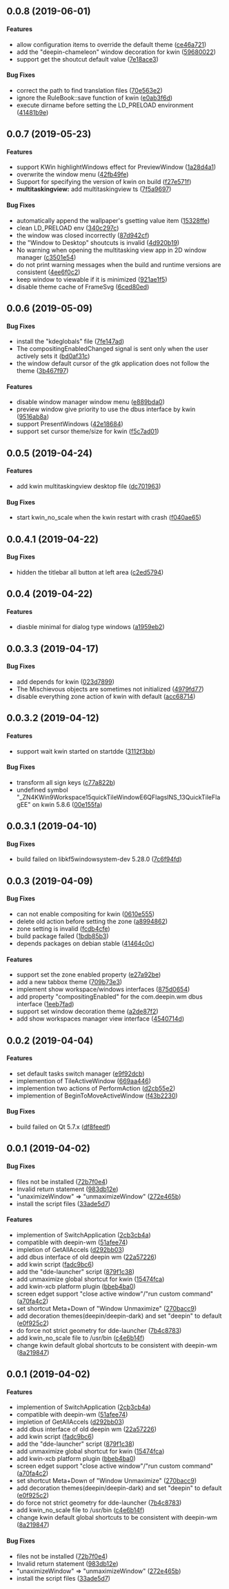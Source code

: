 <a name="0.0.8"></a>
## 0.0.8 (2019-06-01)


#### Features

*   allow configuration items to override the default theme ([ce46a721](https://github.com/linuxdeepin/dde-kwin/tree/master/commit/ce46a72163ce962b57d8983a37f2ffe063ec8068))
*   add the "deepin-chameleon" window decoration for kwin ([59680022](https://github.com/linuxdeepin/dde-kwin/tree/master/commit/596800228ece3778e6670a13fcc2c1f921758912))
*   support get the shoutcut default value ([7e18ace3](https://github.com/linuxdeepin/dde-kwin/tree/master/commit/7e18ace36573066d28bf80e9bba3c4315658ecd1))

#### Bug Fixes

*   correct the path to find translation files ([70e563e2](https://github.com/linuxdeepin/dde-kwin/tree/master/commit/70e563e2990b78bf44ecf60ba33664874161004e))
*   ignore the RuleBook::save function of kwin ([e0ab3f6d](https://github.com/linuxdeepin/dde-kwin/tree/master/commit/e0ab3f6d09b63b1bff0460a6b29bed204a4f3fa1))
*   execute dirname before setting the LD_PRELOAD environment ([41481b9e](https://github.com/linuxdeepin/dde-kwin/tree/master/commit/41481b9e30f78e64c53c13a4ba8692a268cf1d9e))



<a name="0.0.7"></a>
## 0.0.7 (2019-05-23)


#### Features

*   support KWin highlightWindows effect for PreviewWindow ([1a28d4a1](https://github.com/linuxdeepin/dde-kwin/tree/master/commit/1a28d4a1e7dcf006c24e00f355c6c9c1384483a3))
*   overwrite the window menu ([42fb49fe](https://github.com/linuxdeepin/dde-kwin/tree/master/commit/42fb49fead923f68da81ca8e26543ac4b39c3186))
*   Support for specifying the version of kwin on build ([f27e571f](https://github.com/linuxdeepin/dde-kwin/tree/master/commit/f27e571f5307429ce74e5f1965cc6f4d2ebee9d2))
* **multitaskingview:**  add multitaskingview ts ([7f5a9697](https://github.com/linuxdeepin/dde-kwin/tree/master/commit/7f5a9697b48a37b6c54ff396093c19fd7ffc845b))

#### Bug Fixes

*   automatically append the wallpaper's gsetting value item ([15328ffe](https://github.com/linuxdeepin/dde-kwin/tree/master/commit/15328ffe83acaf49b61c97875851f6bc92898c45))
*   clean LD_PRELOAD env ([340c297c](https://github.com/linuxdeepin/dde-kwin/tree/master/commit/340c297c712fe3a7fe64c840289b9f4e89288801))
*   the window was closed incorrectly ([87d942cf](https://github.com/linuxdeepin/dde-kwin/tree/master/commit/87d942cf363e0255dbd7ba52300fa43ea96b6150))
*   the "Window to Desktop" shoutcuts is invalid ([4d920b19](https://github.com/linuxdeepin/dde-kwin/tree/master/commit/4d920b19e300025ac2c61ba1860f094e91f29926))
*   No warning when opening the multitasking view app in 2D window manager ([c3501e54](https://github.com/linuxdeepin/dde-kwin/tree/master/commit/c3501e545fb73e395a420bbe68d854953a0ce21a))
*   do not print warning messages when the build and runtime versions are consistent ([4ee6f0c2](https://github.com/linuxdeepin/dde-kwin/tree/master/commit/4ee6f0c2a78e9d77eee4b4d9d27c686459d925c4))
*   keep window to viewable if it is minimized ([921ae1f5](https://github.com/linuxdeepin/dde-kwin/tree/master/commit/921ae1f5c6049e7f25402debe29f3b972ca160e4))
*   disable theme cache of FrameSvg ([6ced80ed](https://github.com/linuxdeepin/dde-kwin/tree/master/commit/6ced80ed5471e68b303b6456d567cf01f0f6a991))



<a name="0.0.6"></a>
## 0.0.6 (2019-05-09)


#### Bug Fixes

*   install the "kdeglobals" file ([7fe147ad](https://github.com/linuxdeepin/dde-kwin/tree/master/commit/7fe147ad2b5c76c6009c623367632c819bb85368))
*   The compositingEnabledChanged signal is sent only when the user actively sets it ([bd0af31c](https://github.com/linuxdeepin/dde-kwin/tree/master/commit/bd0af31c39ddaee902cd371c308fc4193e913f3d))
*   the window default cursor of the gtk application does not follow the theme ([3b467f97](https://github.com/linuxdeepin/dde-kwin/tree/master/commit/3b467f97821a27800a907b0562e34b43a36d985c))

#### Features

*   disable window manager window menu ([e889bda0](https://github.com/linuxdeepin/dde-kwin/tree/master/commit/e889bda07084c8ef2121b33a2ef5b6b9e693cfd9))
*   preview window give priority to use the dbus interface by kwin ([9516ab8a](https://github.com/linuxdeepin/dde-kwin/tree/master/commit/9516ab8a5757feda8bbdea7f23a2dcfe32dcf4c1))
*   support PresentWindows ([42e18684](https://github.com/linuxdeepin/dde-kwin/tree/master/commit/42e18684f0ec58f21b7da04e193d6f20193c1a38))
*   support set cursor theme/size for kwin ([f5c7ad01](https://github.com/linuxdeepin/dde-kwin/tree/master/commit/f5c7ad01bd478d47a2757070973e733430928f33))



<a name="0.0.5"></a>
## 0.0.5 (2019-04-24)


#### Features

*   add kwin multitaskingview desktop file ([dc701963](https://github.com/linuxdeepin/dde-kwin/tree/master/commit/dc70196388bebe2a613c13396067bd8da464cd76))

#### Bug Fixes

*   start kwin_no_scale when the kwin restart with crash ([f040ae65](https://github.com/linuxdeepin/dde-kwin/tree/master/commit/f040ae65bbedcc49544741ec78a02a8cbd6b7513))



<a name="0.0.4.1"></a>
## 0.0.4.1 (2019-04-22)


#### Bug Fixes

*   hidden the titlebar all button at left area ([c2ed5794](https://github.com/linuxdeepin/dde-kwin/tree/master/commit/c2ed579499eec71a093f1d30dfd79a5436fb27a8))



<a name="0.0.4"></a>
## 0.0.4 (2019-04-22)


#### Features

*   diasble minimal for dialog type windows ([a1959eb2](https://github.com/linuxdeepin/dde-kwin/tree/master/commit/a1959eb2b774107d052c875a81d01661c4b45085))



<a name="0.0.3.3"></a>
## 0.0.3.3 (2019-04-17)


#### Bug Fixes

*   add depends for kwin ([023d7899](https://github.com/linuxdeepin/dde-kwin/tree/master/commit/023d789963383dd938259bc2e297948aa2a7c9d7))
*   The Mischievous objects are sometimes not initialized ([4979fd77](https://github.com/linuxdeepin/dde-kwin/tree/master/commit/4979fd774049311f94254e4d0dfb25dafcde8c52))
*   disable everything zone action of kwin with default ([acc68714](https://github.com/linuxdeepin/dde-kwin/tree/master/commit/acc6871445690b6adcdad1330834831fb427cd2a))



<a name="0.0.3.2"></a>
## 0.0.3.2 (2019-04-12)


#### Features

*   support wait kwin started on startdde ([3112f3bb](https://github.com/linuxdeepin/dde-kwin/tree/master/commit/3112f3bbb484704abc6a59b847a99631e470434c))

#### Bug Fixes

*   transform all sign keys ([c77a822b](https://github.com/linuxdeepin/dde-kwin/tree/master/commit/c77a822bf3ca5086a45d8a23e969474f606d492b))
*   undefined symbol "_ZN4KWin9Workspace15quickTileWindowE6QFlagsINS_13QuickTileFlagEE" on kwin 5.8.6 ([00e155fa](https://github.com/linuxdeepin/dde-kwin/tree/master/commit/00e155fa2058fe05d97df3f53dc82862ed29c1cc))



<a name="0.0.3.1"></a>
## 0.0.3.1 (2019-04-10)


#### Bug Fixes

*   build failed on libkf5windowsystem-dev 5.28.0 ([7c6f94fd](https://github.com/linuxdeepin/dde-kwin/tree/master/commit/7c6f94fdd67442c90a849001b9ec657fd737c9f6))



<a name="0.0.3"></a>
## 0.0.3 (2019-04-09)


#### Bug Fixes

*   can not enable compositing for kwin ([0610e555](https://github.com/linuxdeepin/dde-kwin/tree/master/commit/0610e55507fb77f21b665a077736e19f8184256f))
*   delete old action before setting the zone ([a8994862](https://github.com/linuxdeepin/dde-kwin/tree/master/commit/a89948622c3a892ad095578bd4267e686d53c379))
*   zone setting is invalid ([fcdb4cfe](https://github.com/linuxdeepin/dde-kwin/tree/master/commit/fcdb4cfeaadf5c0bb83557a30f85f65bd340c105))
*   build package failed ([1bdb85b3](https://github.com/linuxdeepin/dde-kwin/tree/master/commit/1bdb85b32fb6218f0e568d762e2e633dacb5470b))
*   depends packages on debian stable ([41464c0c](https://github.com/linuxdeepin/dde-kwin/tree/master/commit/41464c0c35e8f981afdf2f85883c640bee51f187))

#### Features

*   support set the zone enabled property ([e27a92be](https://github.com/linuxdeepin/dde-kwin/tree/master/commit/e27a92be5c4ac6f485bd7623a561748e9721d55c))
*   add a new tabbox theme ([709b73e3](https://github.com/linuxdeepin/dde-kwin/tree/master/commit/709b73e3472d19303c6aaf4a897934b865f60ccb))
*   implement show workspace/windows interfaces ([875d0654](https://github.com/linuxdeepin/dde-kwin/tree/master/commit/875d0654133cbcece6470cc13951be4d08749f37))
*   add property "compositingEnabled" for the com.deepin.wm dbus interface ([1eeb7fad](https://github.com/linuxdeepin/dde-kwin/tree/master/commit/1eeb7fadcad7743c6d24f72419e273d412240de3))
*   support set window decoration theme ([a2de87f2](https://github.com/linuxdeepin/dde-kwin/tree/master/commit/a2de87f27d6cfddcc67eec1bd2db3b80c655fe68))
*   add show workspaces manager view interface ([4540714d](https://github.com/linuxdeepin/dde-kwin/tree/master/commit/4540714d242b29349b3982bb775365e276801e58))



<a name="0.0.2"></a>
## 0.0.2 (2019-04-04)


#### Features

*   set default tasks switch manager ([e9f92dcb](https://github.com/linuxdeepin/dde-kwin/tree/master/commit/e9f92dcb38a5574fc0f05e06d72c632c8f8aface))
*   implemention of TileActiveWindow ([669aa446](https://github.com/linuxdeepin/dde-kwin/tree/master/commit/669aa44675a6d9c07952fe8a15fa03503d8b31b2))
*   implemention two actions of PerformAction ([d2cb55e2](https://github.com/linuxdeepin/dde-kwin/tree/master/commit/d2cb55e2d7ea5827571a8aed30a22bbb54fa3972))
*   implemention of BeginToMoveActiveWindow ([f43b2230](https://github.com/linuxdeepin/dde-kwin/tree/master/commit/f43b2230686aa9b9a951f93059e9badb212711fd))

#### Bug Fixes

*   build failed on Qt 5.7.x ([df8feedf](https://github.com/linuxdeepin/dde-kwin/tree/master/commit/df8feedf852332d0ac5fe3546b52fc47a9723d70))



<a name="0.0.1"></a>
## 0.0.1 (2019-04-02)


#### Bug Fixes

*   files not be installed ([72b7f0e4](https://github.com/linuxdeepin/dde-kwin/tree/master/commit/72b7f0e4a498c5e04bf2c391472c5dff36c1079d))
*   Invalid return statement ([983db12e](https://github.com/linuxdeepin/dde-kwin/tree/master/commit/983db12e1fd6a9530bb267bb35b968f27acee3b7))
*   "unaximizeWindow" => "unmaximizeWindow" ([272e465b](https://github.com/linuxdeepin/dde-kwin/tree/master/commit/272e465bf6bfa2154131f3b864800e509d3ec60e))
*   install the script files ([33ade5d7](https://github.com/linuxdeepin/dde-kwin/tree/master/commit/33ade5d789504f994198eef5342ae2d0f3fa5505))

#### Features

*   implemention of SwitchApplication ([2cb3cb4a](https://github.com/linuxdeepin/dde-kwin/tree/master/commit/2cb3cb4accdcb12cdd0bb10223b2a20970c70f7a))
*   compatible with deepin-wm ([51afee74](https://github.com/linuxdeepin/dde-kwin/tree/master/commit/51afee74af4f09e0c3044af6e941050403cbf124))
*   impletion of GetAllAccels ([d292bb03](https://github.com/linuxdeepin/dde-kwin/tree/master/commit/d292bb03246852cd7feff61f1cc8f7260149dd66))
*   add dbus interface of old deepin wm ([22a57226](https://github.com/linuxdeepin/dde-kwin/tree/master/commit/22a57226240c7d3db4719542f575f8d320790176))
*   add kwin script ([fadc9bc6](https://github.com/linuxdeepin/dde-kwin/tree/master/commit/fadc9bc651a9e86a08bd2a47bf9fe65c997bc11c))
*   add the "dde-launcher" script ([879f1c38](https://github.com/linuxdeepin/dde-kwin/tree/master/commit/879f1c3800e59946993efe4929ba09811e7e03c0))
*   add unmaximize global shortcut for kwin ([15474fca](https://github.com/linuxdeepin/dde-kwin/tree/master/commit/15474fcadb1e299b0fc8313483122ceceffafffd))
*   add kwin-xcb platform plugin ([bbeb4ba0](https://github.com/linuxdeepin/dde-kwin/tree/master/commit/bbeb4ba04667e87070ab358f826fa00981e8c48a))
*   screen edget support "close active window"/"run custom command" ([a70fa4c2](https://github.com/linuxdeepin/dde-kwin/tree/master/commit/a70fa4c27e423da17e7c19a7c136569decee81e4))
*   set shortcut Meta+Down of "Window Unmaximize" ([270bacc9](https://github.com/linuxdeepin/dde-kwin/tree/master/commit/270bacc9b5e27f6c3124ba55aab9ccec2d51f641))
*   add decoration themes(deepin/deepin-dark) and set "deepin" to default ([e0f925c2](https://github.com/linuxdeepin/dde-kwin/tree/master/commit/e0f925c2423766a47dc2b83a1f4b44f8f1cf5ec9))
*   do force not strict geometry for dde-launcher ([7b4c8783](https://github.com/linuxdeepin/dde-kwin/tree/master/commit/7b4c8783a158b6416a2584ef787b90a49d5908ce))
*   add kwin_no_scale file to /usr/bin ([c4e6b14f](https://github.com/linuxdeepin/dde-kwin/tree/master/commit/c4e6b14f8cdc8bc1b36bf1f3be3dc80eff38f54a))
*   change kwin default global shortcuts to be consistent with deepin-wm ([8a219847](https://github.com/linuxdeepin/dde-kwin/tree/master/commit/8a2198476890c2167f68116594e973f8e9bafba7))



<a name="0.0.1"></a>
## 0.0.1 (2019-04-02)


#### Features

*   implemention of SwitchApplication ([2cb3cb4a](https://github.com/linuxdeepin/dde-kwin/tree/master/commit/2cb3cb4accdcb12cdd0bb10223b2a20970c70f7a))
*   compatible with deepin-wm ([51afee74](https://github.com/linuxdeepin/dde-kwin/tree/master/commit/51afee74af4f09e0c3044af6e941050403cbf124))
*   impletion of GetAllAccels ([d292bb03](https://github.com/linuxdeepin/dde-kwin/tree/master/commit/d292bb03246852cd7feff61f1cc8f7260149dd66))
*   add dbus interface of old deepin wm ([22a57226](https://github.com/linuxdeepin/dde-kwin/tree/master/commit/22a57226240c7d3db4719542f575f8d320790176))
*   add kwin script ([fadc9bc6](https://github.com/linuxdeepin/dde-kwin/tree/master/commit/fadc9bc651a9e86a08bd2a47bf9fe65c997bc11c))
*   add the "dde-launcher" script ([879f1c38](https://github.com/linuxdeepin/dde-kwin/tree/master/commit/879f1c3800e59946993efe4929ba09811e7e03c0))
*   add unmaximize global shortcut for kwin ([15474fca](https://github.com/linuxdeepin/dde-kwin/tree/master/commit/15474fcadb1e299b0fc8313483122ceceffafffd))
*   add kwin-xcb platform plugin ([bbeb4ba0](https://github.com/linuxdeepin/dde-kwin/tree/master/commit/bbeb4ba04667e87070ab358f826fa00981e8c48a))
*   screen edget support "close active window"/"run custom command" ([a70fa4c2](https://github.com/linuxdeepin/dde-kwin/tree/master/commit/a70fa4c27e423da17e7c19a7c136569decee81e4))
*   set shortcut Meta+Down of "Window Unmaximize" ([270bacc9](https://github.com/linuxdeepin/dde-kwin/tree/master/commit/270bacc9b5e27f6c3124ba55aab9ccec2d51f641))
*   add decoration themes(deepin/deepin-dark) and set "deepin" to default ([e0f925c2](https://github.com/linuxdeepin/dde-kwin/tree/master/commit/e0f925c2423766a47dc2b83a1f4b44f8f1cf5ec9))
*   do force not strict geometry for dde-launcher ([7b4c8783](https://github.com/linuxdeepin/dde-kwin/tree/master/commit/7b4c8783a158b6416a2584ef787b90a49d5908ce))
*   add kwin_no_scale file to /usr/bin ([c4e6b14f](https://github.com/linuxdeepin/dde-kwin/tree/master/commit/c4e6b14f8cdc8bc1b36bf1f3be3dc80eff38f54a))
*   change kwin default global shortcuts to be consistent with deepin-wm ([8a219847](https://github.com/linuxdeepin/dde-kwin/tree/master/commit/8a2198476890c2167f68116594e973f8e9bafba7))

#### Bug Fixes

*   files not be installed ([72b7f0e4](https://github.com/linuxdeepin/dde-kwin/tree/master/commit/72b7f0e4a498c5e04bf2c391472c5dff36c1079d))
*   Invalid return statement ([983db12e](https://github.com/linuxdeepin/dde-kwin/tree/master/commit/983db12e1fd6a9530bb267bb35b968f27acee3b7))
*   "unaximizeWindow" => "unmaximizeWindow" ([272e465b](https://github.com/linuxdeepin/dde-kwin/tree/master/commit/272e465bf6bfa2154131f3b864800e509d3ec60e))
*   install the script files ([33ade5d7](https://github.com/linuxdeepin/dde-kwin/tree/master/commit/33ade5d789504f994198eef5342ae2d0f3fa5505))



